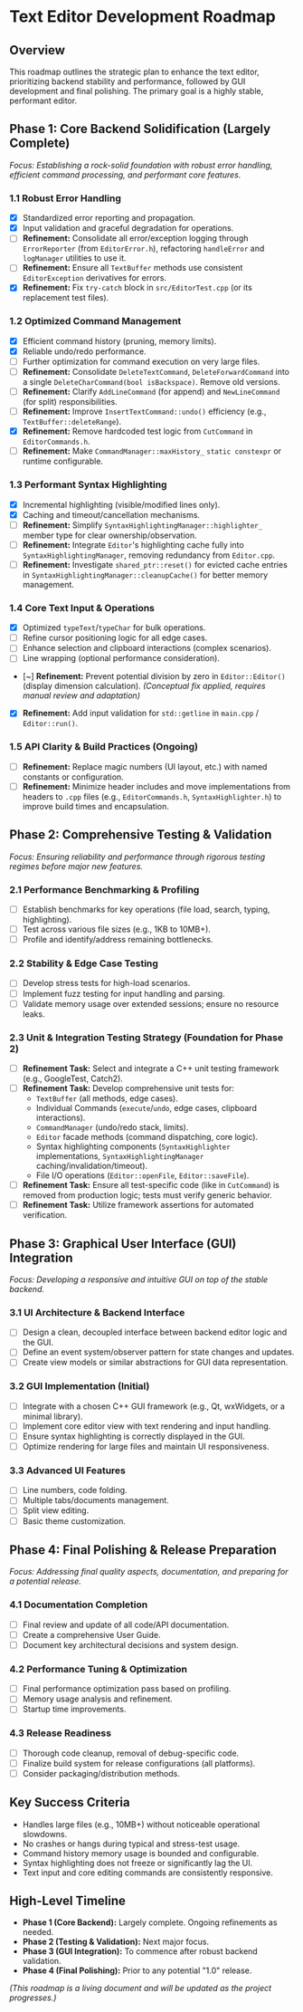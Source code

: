 # Text Editor Development Roadmap

## Overview
This roadmap outlines the strategic plan to enhance the text editor, prioritizing backend stability and performance, followed by GUI development and final polishing. The primary goal is a highly stable, performant editor.

## Phase 1: Core Backend Solidification (Largely Complete)
*Focus: Establishing a rock-solid foundation with robust error handling, efficient command processing, and performant core features.*

### 1.1 Robust Error Handling
- [x] Standardized error reporting and propagation.
- [x] Input validation and graceful degradation for operations.
- [ ] **Refinement:** Consolidate all error/exception logging through `ErrorReporter` (from `EditorError.h`), refactoring `handleError` and `logManager` utilities to use it.
- [ ] **Refinement:** Ensure all `TextBuffer` methods use consistent `EditorException` derivatives for errors.
- [x] **Refinement:** Fix `try-catch` block in `src/EditorTest.cpp` (or its replacement test files).

### 1.2 Optimized Command Management
- [x] Efficient command history (pruning, memory limits).
- [x] Reliable undo/redo performance.
- [ ] Further optimization for command execution on very large files.
- [ ] **Refinement:** Consolidate `DeleteTextCommand`, `DeleteForwardCommand` into a single `DeleteCharCommand(bool isBackspace)`. Remove old versions.
- [ ] **Refinement:** Clarify `AddLineCommand` (for append) and `NewLineCommand` (for split) responsibilities.
- [ ] **Refinement:** Improve `InsertTextCommand::undo()` efficiency (e.g., `TextBuffer::deleteRange`).
- [x] **Refinement:** Remove hardcoded test logic from `CutCommand` in `EditorCommands.h`.
- [ ] **Refinement:** Make `CommandManager::maxHistory_` `static constexpr` or runtime configurable.

### 1.3 Performant Syntax Highlighting
- [x] Incremental highlighting (visible/modified lines only).
- [x] Caching and timeout/cancellation mechanisms.
- [ ] **Refinement:** Simplify `SyntaxHighlightingManager::highlighter_` member type for clear ownership/observation.
- [ ] **Refinement:** Integrate `Editor`'s highlighting cache fully into `SyntaxHighlightingManager`, removing redundancy from `Editor.cpp`.
- [ ] **Refinement:** Investigate `shared_ptr::reset()` for evicted cache entries in `SyntaxHighlightingManager::cleanupCache()` for better memory management.

### 1.4 Core Text Input & Operations
- [x] Optimized `typeText`/`typeChar` for bulk operations.
- [ ] Refine cursor positioning logic for all edge cases.
- [ ] Enhance selection and clipboard interactions (complex scenarios).
- [ ] Line wrapping (optional performance consideration).
- [~] **Refinement:** Prevent potential division by zero in `Editor::Editor()` (display dimension calculation). *(Conceptual fix applied, requires manual review and adaptation)*
- [x] **Refinement:** Add input validation for `std::getline` in `main.cpp` / `Editor::run()`.

### 1.5 API Clarity & Build Practices (Ongoing)
- [ ] **Refinement:** Replace magic numbers (UI layout, etc.) with named constants or configuration.
- [ ] **Refinement:** Minimize header includes and move implementations from headers to `.cpp` files (e.g., `EditorCommands.h`, `SyntaxHighlighter.h`) to improve build times and encapsulation.

## Phase 2: Comprehensive Testing & Validation
*Focus: Ensuring reliability and performance through rigorous testing regimes before major new features.*

### 2.1 Performance Benchmarking & Profiling
- [ ] Establish benchmarks for key operations (file load, search, typing, highlighting).
- [ ] Test across various file sizes (e.g., 1KB to 10MB+).
- [ ] Profile and identify/address remaining bottlenecks.

### 2.2 Stability & Edge Case Testing
- [ ] Develop stress tests for high-load scenarios.
- [ ] Implement fuzz testing for input handling and parsing.
- [ ] Validate memory usage over extended sessions; ensure no resource leaks.

### 2.3 Unit & Integration Testing Strategy (Foundation for Phase 2)
- [ ] **Refinement Task:** Select and integrate a C++ unit testing framework (e.g., GoogleTest, Catch2).
- [ ] **Refinement Task:** Develop comprehensive unit tests for:
    - `TextBuffer` (all methods, edge cases).
    - Individual Commands (`execute`/`undo`, edge cases, clipboard interactions).
    - `CommandManager` (undo/redo stack, limits).
    - `Editor` facade methods (command dispatching, core logic).
    - Syntax highlighting components (`SyntaxHighlighter` implementations, `SyntaxHighlightingManager` caching/invalidation/timeout).
    - File I/O operations (`Editor::openFile`, `Editor::saveFile`).
- [ ] **Refinement Task:** Ensure all test-specific code (like in `CutCommand`) is removed from production logic; tests must verify generic behavior.
- [ ] **Refinement Task:** Utilize framework assertions for automated verification.

## Phase 3: Graphical User Interface (GUI) Integration
*Focus: Developing a responsive and intuitive GUI on top of the stable backend.*

### 3.1 UI Architecture & Backend Interface
- [ ] Design a clean, decoupled interface between backend editor logic and the GUI.
- [ ] Define an event system/observer pattern for state changes and updates.
- [ ] Create view models or similar abstractions for GUI data representation.

### 3.2 GUI Implementation (Initial)
- [ ] Integrate with a chosen C++ GUI framework (e.g., Qt, wxWidgets, or a minimal library).
- [ ] Implement core editor view with text rendering and input handling.
- [ ] Ensure syntax highlighting is correctly displayed in the GUI.
- [ ] Optimize rendering for large files and maintain UI responsiveness.

### 3.3 Advanced UI Features
- [ ] Line numbers, code folding.
- [ ] Multiple tabs/documents management.
- [ ] Split view editing.
- [ ] Basic theme customization.

## Phase 4: Final Polishing & Release Preparation
*Focus: Addressing final quality aspects, documentation, and preparing for a potential release.*

### 4.1 Documentation Completion
- [ ] Final review and update of all code/API documentation.
- [ ] Create a comprehensive User Guide.
- [ ] Document key architectural decisions and system design.

### 4.2 Performance Tuning & Optimization
- [ ] Final performance optimization pass based on profiling.
- [ ] Memory usage analysis and refinement.
- [ ] Startup time improvements.

### 4.3 Release Readiness
- [ ] Thorough code cleanup, removal of debug-specific code.
- [ ] Finalize build system for release configurations (all platforms).
- [ ] Consider packaging/distribution methods.

## Key Success Criteria

- Handles large files (e.g., 10MB+) without noticeable operational slowdowns.
- No crashes or hangs during typical and stress-test usage.
- Command history memory usage is bounded and configurable.
- Syntax highlighting does not freeze or significantly lag the UI.
- Text input and core editing commands are consistently responsive.

## High-Level Timeline

- **Phase 1 (Core Backend):** Largely complete. Ongoing refinements as needed.
- **Phase 2 (Testing & Validation):** Next major focus.
- **Phase 3 (GUI Integration):** To commence after robust backend validation.
- **Phase 4 (Final Polishing):** Prior to any potential "1.0" release.

*(This roadmap is a living document and will be updated as the project progresses.)* 